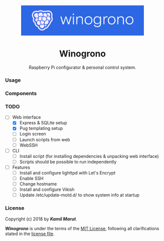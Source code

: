 <p align="center"><a href="https://github.com/EXLER/winogrono" target="_blank"><img src="web/public/images/winogrono-logo.png" width="400"></a></p>

<h1 align="center">Winogrono</h1>

<p align="center">Raspberry Pi configurator & personal control system.</p>

### Usage

### Components

### TODO
* [ ] Web interface
	- [x] Express & SQLite setup
	- [x] Pug templating setup
	- [ ] Login screen
	- [ ] Launch scripts from web
	- [ ] WebSSH
* [ ] CLI
	- [ ] Install script (for installing dependencies & unpacking web interface)
	- [ ] Scripts should be possible to run independently
* [ ] Features
	- [ ] Install and configure lighttpd with Let's Encrypt
	- [ ] Enable SSH
	- [ ] Change hostname
 	- [ ] Install and configure Vikish
	- [ ] Update /etc/update-motd.d/ to show system info at startup

### License

Copyright (c) 2018 by ***Kamil Marut***.

***Winogrono*** is under the terms of the [MIT License](https://www.tldrlegal.com/l/mit), following all clarifications stated in the [license file](LICENSE).
